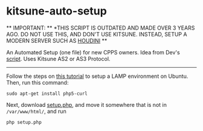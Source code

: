 # kitsune-auto-setup
** IMPORTANT: ** *THIS SCRIPT IS OUTDATED AND MADE OVER 3 YEARS AGO. DO NOT USE THIS, AND DON'T USE KITSUNE. INSTEAD, SETUP A MODERN SERVER SUCH AS [HOUDINI](https://github.com/Solero/Houdini) **

An Automated Setup (one file) for new CPPS owners. Idea from Dev's [script](https://aureus.pw/topic/1172-kitsune-auto-setup-script-as2/). Uses Kitsune AS2 or AS3 Protocol.


----------
Follow the steps on [this tutorial](https://www.digitalocean.com/community/tutorials/how-to-install-linux-apache-mysql-php-lamp-stack-on-ubuntu-14-04) to setup a LAMP environment on Ubuntu. Then, run this command:

    sudo apt-get install php5-curl
    
Next, download [setup.php](https://github.com/AmusingThrone/kitsune-auto-setup/releases/download/v0.3-Stable/setup.php), and move it somewhere that is not in `/var/www/html/`, and run

    php setup.php
  
